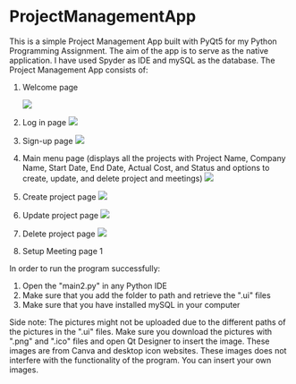 # ProjectManagementApp

This is a simple Project Management App built with PyQt5 for my Python Programming Assignment. The aim of the app is to serve as the native application. I have used Spyder as IDE and mySQL as the database. The Project Management App consists of:

1) Welcome page

   ![](https://i.imgur.com/JTsAWIF.png)
   
2) Log in page
   ![](https://i.imgur.com/nFsFldL.png)

3) Sign-up page
   ![](https://i.imgur.com/R0curjG.png)

4) Main menu page (displays all the projects with Project Name, Company Name, Start Date, End Date, Actual Cost, and Status and options to create, update, and delete project and meetings)
   ![](https://i.imgur.com/8iOP7Dk.png)
   
5) Create project page
    ![](https://i.imgur.com/JRnEOqy.png)
   
6) Update project page
   ![](https://i.imgur.com/eWae62m.png)

7) Delete project page
   ![](https://i.imgur.com/djx2rNh.png)
   
8) Setup Meeting page
   1[](https://i.imgur.com/E2pBnQD.png)

In order to run the program successfully:

1) Open the "main2.py" in any Python IDE
2) Make sure that you add the folder to path and retrieve the ".ui" files 
3) Make sure that you have installed mySQL in your computer

Side note: The pictures might not be uploaded due to the different paths of the pictures in the ".ui" files. Make sure you download the pictures with ".png" and ".ico" files and open Qt Designer to insert the image. These images are from Canva and desktop icon websites. These images does not interfere with the functionality of the program. You can insert your own images. 
